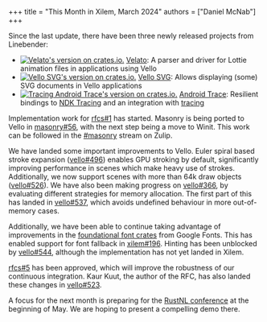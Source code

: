 +++
title = "This Month in Xilem, March 2024"
authors = ["Daniel McNab"]
+++

<!-- I don't think we need to set the date, as it is inferred from the slug -->
Since the last update, there have been three newly released projects from Linebender:

- [![Velato's version on crates.io.](https://img.shields.io/crates/v/velato.svg)](https://crates.io/crates/velato)
 [Velato][]: A parser and driver for Lottie animation files in applications using Vello
- [![Vello SVG's version on crates.io.](https://img.shields.io/crates/v/vello_svg.svg)](https://crates.io/crates/vello_svg)
  [Vello SVG][]: Allows displaying (some) SVG documents in Vello applications
- [![Tracing Android Trace's version on crates.io.](https://img.shields.io/crates/v/tracing_android_trace.svg)](https://crates.io/crates/tracing_android_trace)
  [Android Trace][]: Resilient bindings to [NDK Tracing][] and an integration with [tracing][]

<!-- TODO: Gif of Velato? -->

Implementation work for [rfcs#1][] has started. Masonry is being ported to Vello in [masonry#56][], with the next step being a move to Winit.
This work can be followed in the [#masonry][] stream on Zulip.

We have landed some important improvements to Vello.
Euler spiral based stroke expansion ([vello#496][]) enables GPU stroking by default, significantly improving performance in scenes which make heavy use of strokes.
Additionally, we now support scenes with more than 64k draw objects ([vello#526]).
We have also been making progress on [vello#366][], by evaluating different strategies for memory allocation.
The first part of this has landed in [vello#537][], which avoids undefined behaviour in more out-of-memory cases.

Additionally, we have been able to continue taking advantage of improvements in the [foundational font crates][fontations] from Google Fonts.
This has enabled support for font fallback in [xilem#196][].
Hinting has been unblocked by [vello#544][], although the implementation has not yet landed in Xilem.

[rfcs#5][] has been approved, which will improve the robustness of our continuous integration.
Kaur Kuut, the author of the RFC, has also landed these changes in [vello#523][].

A focus for the next month is preparing for the [RustNL conference][] at the beginning of May.
We are hoping to present a compelling demo there.

[masonry#56]: https://github.com/PoignardAzur/masonry-rs/pull/56
[Android Trace]: https://github.com/linebender/android_trace
[Vello SVG]: https://github.com/linebender/vello_svg
[Velato]: https://github.com/linebender/velato
[rfcs#1]: https://github.com/linebender/rfcs/blob/main/rfcs/0001-masonry-backend.md
[NDK Tracing]: https://developer.android.com/ndk/reference/group/tracing
[tracing]: https://crates.io/crates/tracing
[xilem#196]: https://github.com/linebender/xilem/pull/196
[RustNL conference]: https://2024.rustnl.org/
[#masonry]: https://xi.zulipchat.com/#narrow/stream/317477-masonry
[vello#366]: https://github.com/linebender/vello/issues/366
[vello#496]: https://github.com/linebender/vello/pull/496
[vello#537]: https://github.com/linebender/vello/pull/537
[vello#544]: https://github.com/linebender/vello/pull/544
[fontations]: https://github.com/googlefonts/fontations
[rfcs#5]: https://github.com/linebender/rfcs/blob/main/rfcs/0005-version-matrix.md
[vello#523]: https://github.com/linebender/vello/pull/523
[vello#526]: https://github.com/linebender/vello/pull/526
